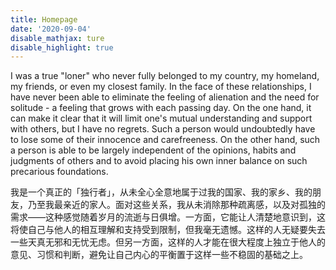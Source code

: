 ```yaml
---
title: Homepage
date: '2020-09-04'
disable_mathjax: ture
disable_highlight: true
---
```


I was a true "loner" who never fully belonged to my country, my homeland, my friends, or even my closest family. In the face of these relationships, I have never been able to eliminate the feeling of alienation and the need for solitude - a feeling that grows with each passing day. On the one hand, it can make it clear that it will limit one's mutual understanding and support with others, but I have no regrets. Such a person would undoubtedly have to lose some of their innocence and carefreeness. On the other hand, such a person is able to be largely independent of the opinions, habits and judgments of others and to avoid placing his own inner balance on such precarious foundations.

我是一个真正的「独行者」，从未全心全意地属于过我的国家、我的家乡、我的朋友，乃至我最亲近的家人。面对这些关系，我从未消除那种疏离感，以及对孤独的需求——这种感觉随着岁月的流逝与日俱增。一方面，它能让人清楚地意识到，这将使自己与他人的相互理解和支持受到限制，但我毫无遗憾。这样的人无疑要失去一些天真无邪和无忧无虑。但另一方面，这样的人才能在很大程度上独立于他人的意见、习惯和判断，避免让自己内心的平衡置于这样一些不稳固的基础之上。
